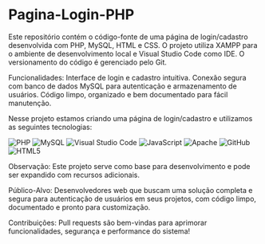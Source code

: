 # Pagina-Login-PHP

Este repositório contém o código-fonte de uma página de login/cadastro desenvolvida com PHP, MySQL, HTML e CSS. O projeto utiliza XAMPP para o ambiente de desenvolvimento local e Visual Studio Code como IDE. O versionamento do código é gerenciado pelo Git.

Funcionalidades:
Interface de login e cadastro intuitiva.
Conexão segura com banco de dados MySQL para autenticação e armazenamento de usuários.
Código limpo, organizado e bem documentado para fácil manutenção.

Nesse projeto estamos criando uma página de login/cadastro e utilizamos as seguintes tecnologias:

![PHP](https://img.shields.io/badge/php-%23777BB4.svg?style=for-the-badge&logo=php&logoColor=white)   	![MySQL](https://img.shields.io/badge/mysql-4479A1.svg?style=for-the-badge&logo=mysql&logoColor=white)    ![Visual Studio Code](https://img.shields.io/badge/Visual%20Studio%20Code-0078d7.svg?style=for-the-badge&logo=visual-studio-code&logoColor=white)   ![JavaScript](https://img.shields.io/badge/javascript-%23323330.svg?style=for-the-badge&logo=javascript&logoColor=%23F7DF1E)     ![Apache](https://img.shields.io/badge/apache-%23D42029.svg?style=for-the-badge&logo=apache&logoColor=white)   ![GitHub](https://img.shields.io/badge/github-%23121011.svg?style=for-the-badge&logo=github&logoColor=white)    ![HTML5](https://img.shields.io/badge/html5-%23E34F26.svg?style=for-the-badge&logo=html5&logoColor=white)


Observação: Este projeto serve como base para desenvolvimento e pode ser expandido com recursos adicionais.

Público-Alvo: Desenvolvedores web que buscam uma solução completa e segura para autenticação de usuários em seus projetos, com código limpo, documentado e pronto para customização.

Contribuições: Pull requests são bem-vindas para aprimorar funcionalidades, segurança e performance do sistema!


